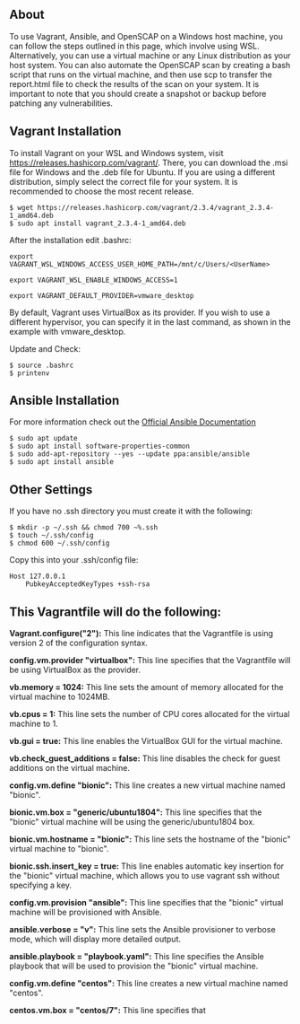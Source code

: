 ## About
To use Vagrant, Ansible, and OpenSCAP on a Windows host machine, you can follow the steps outlined in this page, which involve using WSL. Alternatively, you can use a virtual machine or any Linux distribution as your host system. You can also automate the OpenSCAP scan by creating a bash script that runs on the virtual machine, and then use scp to transfer the report.html file to check the results of the scan on your system. It is important to note that you should create a snapshot or backup before patching any vulnerabilities.

## Vagrant Installation

To install Vagrant on your WSL and Windows system, visit https://releases.hashicorp.com/vagrant/. There, you can download the .msi file for Windows and the .deb file for Ubuntu. If you are using a different distribution, simply select the correct file for your system. It is recommended to choose the most recent release.

```
$ wget https://releases.hashicorp.com/vagrant/2.3.4/vagrant_2.3.4-1_amd64.deb
$ sudo apt install vagrant_2.3.4-1_amd64.deb
```

After the installation edit .bashrc:
```
export VAGRANT_WSL_WINDOWS_ACCESS_USER_HOME_PATH=/mnt/c/Users/<UserName>

export VAGRANT_WSL_ENABLE_WINDOWS_ACCESS=1

export VAGRANT_DEFAULT_PROVIDER=vmware_desktop
```
By default, Vagrant uses VirtualBox as its provider. If you wish to use a different hypervisor, you can specify it in the last command, as shown in the example with vmware_desktop.

Update and Check:
```
$ source .bashrc
$ printenv
```

## Ansible Installation

For more information check out the [Official Ansible Documentation](https://docs.ansible.com/)
```
$ sudo apt update
$ sudo apt install software-properties-common
$ sudo add-apt-repository --yes --update ppa:ansible/ansible
$ sudo apt install ansible
```

## Other Settings
If you have no .ssh directory you must create it with the following:
```
$ mkdir -p ~/.ssh && chmod 700 ~%.ssh
$ touch ~/.ssh/config
$ chmod 600 ~/.ssh/config
```
Copy this into your .ssh/config file: 
```
Host 127.0.0.1
    PubkeyAcceptedKeyTypes +ssh-rsa
```
## This Vagrantfile will do the following:

   **Vagrant.configure("2"):** This line indicates that the Vagrantfile is using version 2 of the configuration syntax.

   **config.vm.provider "virtualbox":** This line specifies that the Vagrantfile will be using VirtualBox as the provider.
	
   **vb.memory = 1024:** This line sets the amount of memory allocated for the virtual machine to 1024MB.
   
   **vb.cpus = 1:** This line sets the number of CPU cores allocated for the virtual machine to 1.
   
   **vb.gui = true:** This line enables the VirtualBox GUI for the virtual machine.
   
   **vb.check_guest_additions = false:** This line disables the check for guest additions on the virtual machine.
   
   **config.vm.define "bionic":** This line creates a new virtual machine named "bionic".
  
   **bionic.vm.box = "generic/ubuntu1804":** This line specifies that the "bionic" virtual machine will be using the generic/ubuntu1804 box.
  
   **bionic.vm.hostname = "bionic":** This line sets the hostname of the "bionic" virtual machine to "bionic".
 
   **bionic.ssh.insert_key = true:** This line enables automatic key insertion for the "bionic" virtual machine, which allows you to use vagrant ssh without specifying a key.
   
   **config.vm.provision "ansible":** This line specifies that the "bionic" virtual machine will be provisioned with Ansible.
   
   **ansible.verbose = "v":** This line sets the Ansible provisioner to verbose mode, which will display more detailed output.
   
   **ansible.playbook = "playbook.yaml":** This line specifies the Ansible playbook that will be used to provision the "bionic" virtual machine.
   
   **config.vm.define "centos":** This line creates a new virtual machine named "centos".
   
   **centos.vm.box = "centos/7":** This line specifies that